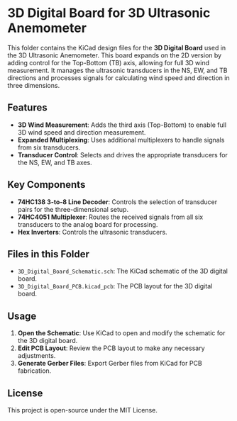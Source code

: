 # 3D Digital Board for 3D Ultrasonic Anemometer

This folder contains the KiCad design files for the **3D Digital Board** used in the 3D Ultrasonic Anemometer. This board expands on the 2D version by adding control for the Top-Bottom (TB) axis, allowing for full 3D wind measurement. It manages the ultrasonic transducers in the NS, EW, and TB directions and processes signals for calculating wind speed and direction in three dimensions.

## Features
- **3D Wind Measurement**: Adds the third axis (Top-Bottom) to enable full 3D wind speed and direction measurement.
- **Expanded Multiplexing**: Uses additional multiplexers to handle signals from six transducers.
- **Transducer Control**: Selects and drives the appropriate transducers for the NS, EW, and TB axes.

## Key Components
- **74HC138 3-to-8 Line Decoder**: Controls the selection of transducer pairs for the three-dimensional setup.
- **74HC4051 Multiplexer**: Routes the received signals from all six transducers to the analog board for processing.
- **Hex Inverters**: Controls the ultrasonic transducers.

## Files in this Folder
- `3D_Digital_Board_Schematic.sch`: The KiCad schematic of the 3D digital board.
- `3D_Digital_Board_PCB.kicad_pcb`: The PCB layout for the 3D digital board.

## Usage
1. **Open the Schematic**: Use KiCad to open and modify the schematic for the 3D digital board.
2. **Edit PCB Layout**: Review the PCB layout to make any necessary adjustments.
3. **Generate Gerber Files**: Export Gerber files from KiCad for PCB fabrication.

## License
This project is open-source under the MIT License.

